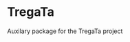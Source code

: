 
<!-- README.md is generated from README.Rmd. Please edit that file -->
TregaTa
=======

Auxilary package for the TregaTa project
